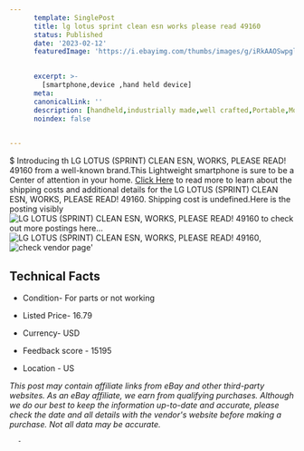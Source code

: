 ```yaml
---
      template: SinglePost
      title: lg lotus sprint clean esn works please read 49160
      status: Published
      date: '2023-02-12'
      featuredImage: 'https://i.ebayimg.com/thumbs/images/g/iRkAAOSwpglih7cI/s-l225.jpg'
       

      excerpt: >-
        [smartphone,device ,hand held device]
      meta:
      canonicalLink: ''
      description: [handheld,industrially made,well crafted,Portable,Mobile,Compact,Convenient,Lightweight,Maneuverable,Man-portable,Miniature,Carriable,Hand-held,Light,Holdable,Transportable,Mobile device,Pocket-sized,On-the-go,Wireless,Cordless,Compact size,Convenient size, smartphone,device ,hand held device]
      noindex: false
      

---
```

$
      Introducing th LG LOTUS (SPRINT) CLEAN ESN, WORKS, PLEASE READ! 49160 from a well-known brand.This Lightweight smartphone is sure to be a Center of attention  in your home. [Click Here](https://www.ebay.com/itm/175288957014?hash=item28d0093856%3Ag%3AiRkAAOSwpglih7cI&mkevt=1&mkcid=1&mkrid=711-53200-19255-0&campid=%253CePNCampaignId%253E&customid=%253CreferenceId%253E&toolid=10049) to read more to learn about the shipping costs and additional details for the LG LOTUS (SPRINT) CLEAN ESN, WORKS, PLEASE READ! 49160. Shipping cost is undefined.Here is the posting visibly ![LG LOTUS (SPRINT) CLEAN ESN, WORKS, PLEASE READ! 49160](https://i.ebayimg.com/thumbs/images/g/iRkAAOSwpglih7cI/s-l225.jpg) to check out more postings here... ![LG LOTUS (SPRINT) CLEAN ESN, WORKS, PLEASE READ! 49160](https://i.ebayimg.com/images/g/iRkAAOSwpglih7cI/s-l1600.jpg), ![check vendor page](https://origin-galleryplus.ebayimg.com/ws/web/175288957014_2_0_1/225x225.jpg,https://origin-galleryplus.ebayimg.com/ws/web/175288957014_3_0_1/225x225.jpg,https://origin-galleryplus.ebayimg.com/ws/web/175288957014_4_0_1/225x225.jpg)'

      

 ## Technical Facts 



     
      

 - Condition- For parts or not working 


      

 - Listed Price- 16.79 


      

 - Currency- USD 


      

 - Feedback score - 15195 


      

 - Location - US 


      
      

 *_This post may contain affiliate links from eBay and other third-party websites. As an eBay affiliate, we earn from qualifying purchases. Although we do our best to keep the information up-to-date and accurate, please check the date and all details with the vendor's website before making a purchase. Not all data may be accurate._*




      -
